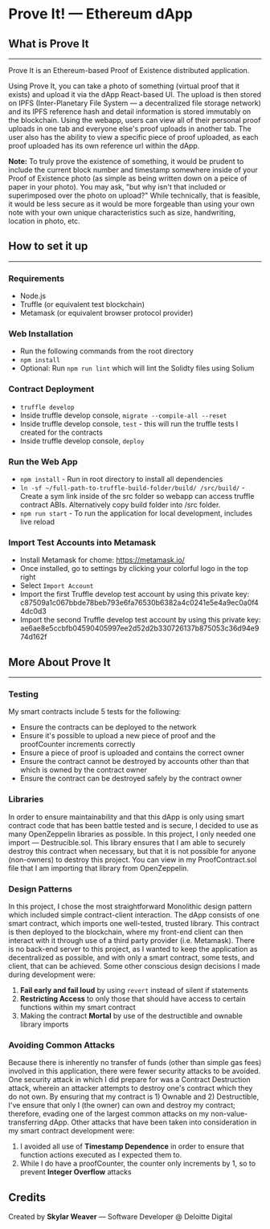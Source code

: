 Prove It! — Ethereum dApp
===============

## What is Prove It
------
Prove It is an Ethereum-based Proof of Existence distributed application.

Using Prove It, you can take a photo of something (virtual proof that it exists) and upload it via the dApp React-based UI. The upload is then stored on IPFS (Inter-Planetary File System — a decentralized file storage network) and its IPFS reference hash and detail information is stored immutably on the blockchain. Using the webapp, users can view all of their personal proof uploads in one tab and everyone else's proof uploads in another tab. The user also has the ability to view a specific piece of proof uploaded, as each proof uploaded has its own reference url within the dApp. 

**Note:** To truly prove the existence of something, it would be prudent to include the current block number and timestamp somewhere inside of your Proof of Existence photo (as simple as being written down on a peice of paper in your photo). You may ask, "but why isn't that included or superimposed over the photo on upload?" While technically, that is feasible, it would be less secure as it would be more forgeable than using your own note with your own unique characteristics such as size, handwriting, location in photo, etc.

## How to set it up
------
### Requirements
* Node.js
* Truffle (or equivalent test blockchain)
* Metamask (or equivalent browser protocol provider)

### Web Installation
* Run the following commands from the root directory
* `npm install`
* Optional: Run `npm run lint` which will lint the Solidty files using Solium

### Contract Deployment

* `truffle develop`
* Inside truffle develop console, `migrate --compile-all --reset`
* Inside truffle develop console, `test` - this will run the truffle tests I created for the contracts
* Inside truffle develop console, `deploy`

### Run the Web App
* `npm install` - Run in root directory to install all dependencies
* `ln -sf ~/full-path-to-truffle-build-folder/build/ /src/build/` - Create a sym link inside of the src folder so webapp can access truffle contract ABIs. Alternatively copy build folder into /src folder.
* `npm run start` - To run the application for local development, includes live reload

### Import Test Accounts into Metamask
* Install Metamask for chome: https://metamask.io/
* Once installed, go to settings by clicking your colorful logo in the top right
* Select `Import Account`
* Import the first Truffle develop test account by using this private key: c87509a1c067bbde78beb793e6fa76530b6382a4c0241e5e4a9ec0a0f44dc0d3
* Import the second Truffle develop test account by using this private key: ae6ae8e5ccbfb04590405997ee2d52d2b330726137b875053c36d94e974d162f

## More About Prove It
------
### Testing
My smart contracts include 5 tests for the following:
* Ensure the contracts can be deployed to the network
* Ensure it's possible to upload a new piece of proof and the proofCounter increments correctly
* Ensure a piece of proof is uploaded and contains the correct owner 
* Ensure the contract cannot be destroyed by accounts other than that which is owned by the contract owner
* Ensure the contract can be destroyed safely by the contract owner

### Libraries
In order to ensure maintainability and that this dApp is only using smart contract code that has been battle tested and is secure, I decided to use as many OpenZeppelin libraries as possible. In this project, I only needed one import — Destrucible.sol. This library ensures that I am able to securely destroy this contract when necessary, but that it is not possible for anyone (non-owners) to destroy this project. You can view in my ProofContract.sol file that I am importing that library from OpenZeppelin.

### Design Patterns
In this project, I chose the most straightforward Monolithic design pattern which included simple contract-client interaction. The dApp consists of one smart contract, which imports one well-tested, trusted library. This contract is then deployed to the blockchain, where my front-end client can then interact with it through use of a third party provider (i.e. Metamask). There is no back-end server to this project, as I wanted to keep the application as decentralized as possible, and with only a smart contract, some tests, and client, that can be achieved. Some other conscious design decisions I made during development were: 

1. **Fail early and fail loud** by using `revert` instead of silent if statements
2. **Restricting Access** to only those that should have access to certain functions within my smart contract
3. Making the contract **Mortal** by use of the destructible and ownable library imports

### Avoiding Common Attacks
Because there is inherently no transfer of funds (other than simple gas fees) involved in this application, there were fewer security attacks to be avoided. One security attack in which I did prepare for was a Contract Destruction attack, wherein an attacker attempts to destroy one's contract which they do not own. By ensuring that my contract is 1) Ownable and 2) Destructible, I've ensure that only I (the owner) can own and destroy my contract; therefore, evading one of the largest common attacks on my non-value-transferring dApp. Other attacks that have been taken into consideration in my smart contract development were:

1. I avoided all use of **Timestamp Dependence** in order to ensure that function actions executed as I expected them to.
2. While I do have a proofCounter, the counter only increments by 1, so to prevent **Integer Overflow** attacks

## Credits

Created by **Skylar Weaver** — Software Developer @ Deloitte Digital